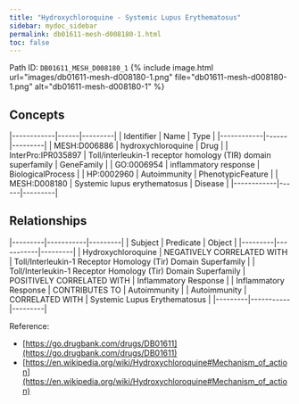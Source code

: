 ```yaml
---
title: "Hydroxychloroquine - Systemic Lupus Erythematosus"
sidebar: mydoc_sidebar
permalink: db01611-mesh-d008180-1.html
toc: false 
---
```



Path ID: `DB01611_MESH_D008180_1`
{% include image.html url="images/db01611-mesh-d008180-1.png" file="db01611-mesh-d008180-1.png" alt="db01611-mesh-d008180-1" %}

## Concepts

|------------|------|---------|
| Identifier | Name | Type    |
|------------|------|---------|
| MESH:D006886 | hydroxychloroquine | Drug |
| InterPro:IPR035897 | Toll/interleukin-1 receptor homology (TIR) domain superfamily | GeneFamily |
| GO:0006954 | inflammatory response | BiologicalProcess |
| HP:0002960 | Autoimmunity | PhenotypicFeature |
| MESH:D008180 | Systemic lupus erythematosus | Disease |
|------------|------|---------|

## Relationships

|---------|-----------|---------|
| Subject | Predicate | Object  |
|---------|-----------|---------|
| Hydroxychloroquine | NEGATIVELY CORRELATED WITH | Toll/Interleukin-1 Receptor Homology (Tir) Domain Superfamily |
| Toll/Interleukin-1 Receptor Homology (Tir) Domain Superfamily | POSITIVELY CORRELATED WITH | Inflammatory Response |
| Inflammatory Response | CONTRIBUTES TO | Autoimmunity |
| Autoimmunity | CORRELATED WITH | Systemic Lupus Erythematosus |
|---------|-----------|---------|

Reference: 
  - [https://go.drugbank.com/drugs/DB01611](https://go.drugbank.com/drugs/DB01611)
  - [https://en.wikipedia.org/wiki/Hydroxychloroquine#Mechanism_of_action](https://en.wikipedia.org/wiki/Hydroxychloroquine#Mechanism_of_action)
